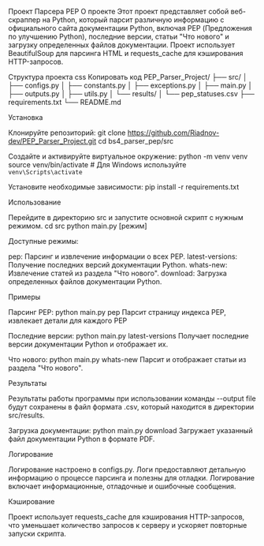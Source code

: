 Проект Парсера PEP
О проекте
Этот проект представляет собой веб-скраппер на Python, который парсит различную информацию с официального сайта документации Python, включая PEP (Предложения по улучшению Python), последние версии, статьи "Что нового" и загрузку определенных файлов документации. Проект использует BeautifulSoup для парсинга HTML и requests_cache для кэширования HTTP-запросов.

Структура проекта
css
Копировать код
PEP_Parser_Project/
├── src/
│   ├── configs.py
│   ├── constants.py
│   ├── exceptions.py
│   ├── main.py
│   ├── outputs.py
│   ├── utils.py
│   └── results/
│       └── pep_statuses.csv
├── requirements.txt
└── README.md

Установка

Клонируйте репозиторий:
git clone https://github.com/Riadnov-dev/PEP_Parser_Project.git
cd bs4_parser_pep/src

Создайте и активируйте виртуальное окружение:
python -m venv venv
source venv/bin/activate   # Для Windows используйте `venv\Scripts\activate`

Установите необходимые зависимости:
pip install -r requirements.txt

Использование

Перейдите в директорию src и запустите основной скрипт с нужным режимом.
cd src
python main.py [режим]

Доступные режимы:

pep: Парсинг и извлечение информации о всех PEP.
latest-versions: Получение последних версий документации Python.
whats-new: Извлечение статей из раздела "Что нового".
download: Загрузка определенных файлов документации Python.

Примеры

Парсинг PEP:
python main.py pep
Парсит страницу индекса PEP, извлекает детали для каждого PEP

Последние версии:
python main.py latest-versions
Получает последние версии документации Python и отображает их.

Что нового:
python main.py whats-new
Парсит и отображает статьи из раздела "Что нового".

Результаты

Результаты работы программы при использовании команды --output file будут сохранены в файл формата .csv, который находится в директории src/results.

Загрузка документации:
python main.py download
Загружает указанный файл документации Python в формате PDF.

Логирование

Логирование настроено в configs.py. Логи предоставляют детальную информацию о процессе парсинга и полезны для отладки. Логирование включает информационные, отладочные и ошибочные сообщения.

Кэширование

Проект использует requests_cache для кэширования HTTP-запросов, что уменьшает количество запросов к серверу и ускоряет повторные запуски скрипта.

